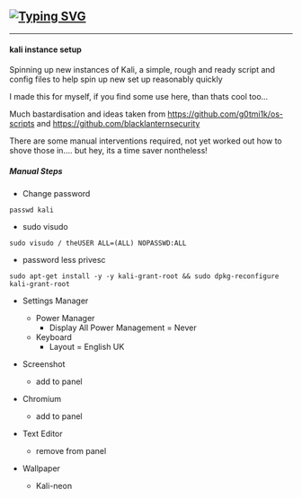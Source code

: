 [![Typing SVG](https://readme-typing-svg.herokuapp.com?font=Press+Start&size=30&duration=4000&color=1E0DC6EE&center=true&vCenter=true&multiline=true&width=1200&height=150&lines=D4nk0St0rM;SpReAd+L0vE+%26+ShArE+Kn0wLeDgE;%60I'm+smart+enough+to+know+that+I'm+dumb%60)](https://git.io/typing-svg)
---

____
#### kali instance setup
Spinning up new instances of Kali, a simple, rough and ready script and config files to help spin up new set up reasonably quickly

I made this for myself, if you find some use here, than thats cool too...

Much bastardisation and ideas taken from https://github.com/g0tmi1k/os-scripts and https://github.com/blacklanternsecurity

There are some manual interventions required, not yet worked out how to shove those in.... but hey, its a time saver nontheless!



##### Manual Steps

- Change password
```
passwd kali
```

- sudo visudo
```
sudo visudo / theUSER ALL=(ALL) NOPASSWD:ALL
```
- password less privesc
```
sudo apt-get install -y -y kali-grant-root && sudo dpkg-reconfigure kali-grant-root
```
- Settings Manager
    - Power Manager
        - Display All Power Management = Never
    - Keyboard
        - Layout = English UK

- Screenshot
    - add to panel

- Chromium
    - add to panel

- Text Editor
    - remove from panel

- Wallpaper
    - Kali-neon




